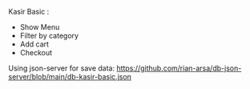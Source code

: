 Kasir Basic : 
- Show Menu
- Filter by category
- Add cart
- Checkout


Using json-server for save data:
https://github.com/rian-arsa/db-json-server/blob/main/db-kasir-basic.json

